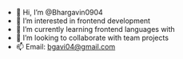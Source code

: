 - 👋 Hi, I’m @Bhargavin0904
- 👀 I’m interested in frontend development
- 🌱 I’m currently learning frontend languages with 
- 💞️ I’m looking to collaborate with team projects
- 📫 Email: bgavi04@gmail.com            
                    
<!---
Bhargavin0904/Bhargavin0904 is a ✨ special ✨ repository because its `README.md` (this file) appears on your GitHub profile.
You can click the Preview link to take a look at your changes.
--->
